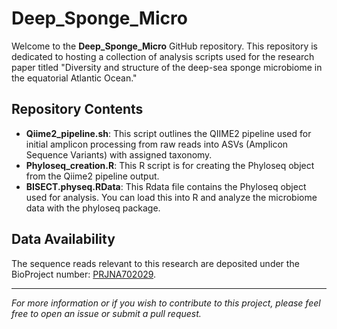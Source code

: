 # Deep_Sponge_Micro

Welcome to the **Deep_Sponge_Micro** GitHub repository. This repository is dedicated to hosting a collection of analysis scripts used for the research paper titled "Diversity and structure of the deep-sea sponge microbiome in the equatorial Atlantic Ocean."

## Repository Contents

- **Qiime2_pipeline.sh**: This script outlines the QIIME2 pipeline used for initial amplicon processing from raw reads into ASVs (Amplicon Sequence Variants) with assigned taxonomy.
- **Phyloseq_creation.R**: This R script is for creating the Phyloseq object from the Qiime2 pipeline output.
- **BISECT.physeq.RData**: This Rdata file contains the Phyloseq object used for analysis. You can load this into R and analyze the microbiome data with the phyloseq package.

## Data Availability

The sequence reads relevant to this research are deposited under the BioProject number: [PRJNA702029](https://www.ncbi.nlm.nih.gov/bioproject/PRJNA702029).

---

*For more information or if you wish to contribute to this project, please feel free to open an issue or submit a pull request.*
